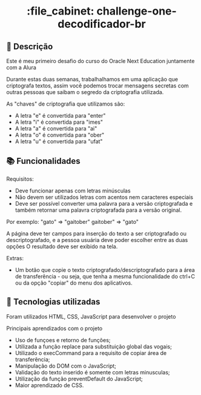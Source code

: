 <h1 align="center">:file_cabinet: challenge-one-decodificador-br</h1>

## :memo: Descrição

Este é meu primeiro desafio do curso do Oracle Next Education juntamente com a Alura

Durante estas duas semanas, trabalhalhamos em uma aplicação que criptografa textos, assim você podemos trocar mensagens secretas com outras pessoas que saibam o segredo da criptografia utilizada.

As "chaves" de criptografia que utilizamos são:

- A letra "e" é convertida para "enter"
- A letra "i" é convertida para "imes"
- A letra "a" é convertida para "ai"
- A letra "o" é convertida para "ober"
- A letra "u" é convertida para "ufat"

## :books: Funcionalidades

Requisitos:

- Deve funcionar apenas com letras minúsculas
- Não devem ser utilizados letras com acentos nem caracteres especiais
- Deve ser possível converter uma palavra para a versão criptografada e também retornar uma palavra criptografada para a versão original.

Por exemplo:
"gato" => "gaitober"
gaitober" => "gato"

A página deve ter campos para inserção do texto a ser criptografado ou descriptografado, e a pessoa usuária deve poder escolher entre as duas opções
O resultado deve ser exibido na tela.

Extras:

- Um botão que copie o texto criptografado/descriptografado para a área de transferência - ou seja, que tenha a mesma funcionalidade do ctrl+C ou da opção "copiar" do menu dos aplicativos.

## :wrench: Tecnologias utilizadas

Foram utilizados HTML, CSS, JavaScript para desenvolver o projeto

Principais aprendizados com o projeto

- Uso de funçoes e retorno de funções;
- Utilizada a função replace para substituição global das vogais;
- Utilizado o execCommand para a requisito de copiar área de transferência;
- Manipulação do DOM com o JavaScript;
- Validação do texto inserido é somente com letras minusculas;
- Utilização da função preventDefault do JavaScript;
- Maior aprendizado de CSS.
